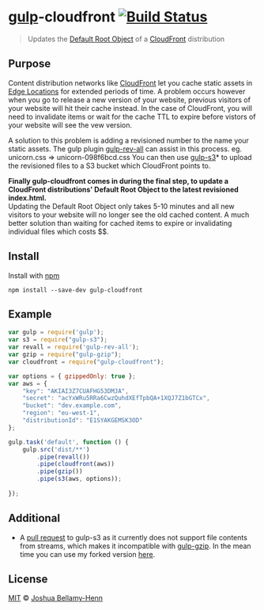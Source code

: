# [gulp](https://github.com/wearefractal/gulp)-cloudfront [![Build Status](https://travis-ci.org/smysnk/gulp-cloudfront.png?branch=master)](https://travis-ci.org/smysnk/gulp-cloudfront)

> Updates the [Default Root Object](http://docs.aws.amazon.com/AmazonCloudFront/latest/DeveloperGuide/DefaultRootObject.html) of a [CloudFront](http://docs.aws.amazon.com/AmazonCloudFront/latest/DeveloperGuide/Introduction.html) distribution

## Purpose

Content distribution networks like [CloudFront](http://aws.amazon.com/cloudfront/) let you cache static assets in [Edge Locations](http://aws.amazon.com/about-aws/globalinfrastructure/) for extended periods of time.
A problem occurs however when you go to release a new version of your website, previous visitors of your website will hit their cache instead.
In the case of CloudFront, you will need to invalidate items or wait for the cache TTL to expire before vistors of your website will see the vew version.

A solution to this problem is adding a revisioned number to the name your static assets.  The gulp plugin [gulp-rev-all](https://github.com/smysnk/gulp-rev-all) can assist in this process.  eg. unicorn.css => unicorn-098f6bcd.css
You can then use [gulp-s3](https://github.com/nkostelnik/gulp-s3)* to upload the revisioned files to a S3 bucket which CloudFront points to.

**Finally gulp-cloudfront comes in during the final step, to update a CloudFront distributions' Default Root Object to the latest revisioned index.html.**  
Updating the Default Root Object only takes 5-10 minutes and all new visitors to your website will no longer see the old cached content.
A much better solution than waiting for cached items to expire or invalidating individual files which costs $$.

## Install

Install with [npm](https://npmjs.org/package/gulp-rev-all)

```
npm install --save-dev gulp-cloudfront
```

## Example

```js
var gulp = require('gulp');
var s3 = require("gulp-s3");
var revall = require('gulp-rev-all');
var gzip = require("gulp-gzip");
var cloudfront = require("gulp-cloudfront");

var options = { gzippedOnly: true };
var aws = {
    "key": "AKIAI3Z7CUAFHG53DMJA",
    "secret": "acYxWRu5RRa6CwzQuhdXEfTpbQA+1XQJ7Z1bGTCx",
    "bucket": "dev.example.com",
    "region": "eu-west-1",
    "distributionId": "E1SYAKGEMSK3OD"
};

gulp.task('default', function () {
    gulp.src('dist/**')
        .pipe(revall())
        .pipe(cloudfront(aws))
        .pipe(gzip())
        .pipe(s3(aws, options));
        
});
```

## Additional

 * A [pull request](https://github.com/nkostelnik/gulp-s3/pull/7) to gulp-s3 as it currently does not support file contents from streams, which makes it incompatible with [gulp-gzip](https://github.com/jstuckey/gulp-gzip).  In the mean time you can use my forked version [here](https://github.com/smysnk/gulp-s3).

## License

[MIT](http://opensource.org/licenses/MIT) © [Joshua Bellamy-Henn](http://www.psidox.com)